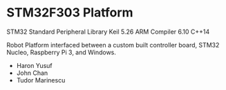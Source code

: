 # STM32F303 Platform

STM32 Standard Peripheral Library
Keil 5.26
ARM Compiler 6.10
C++14

Robot Platform interfaced between a custom built controller board, STM32 Nucleo, Raspberry Pi 3, and Windows.

- Haron Yusuf
- John Chan
- Tudor Marinescu
